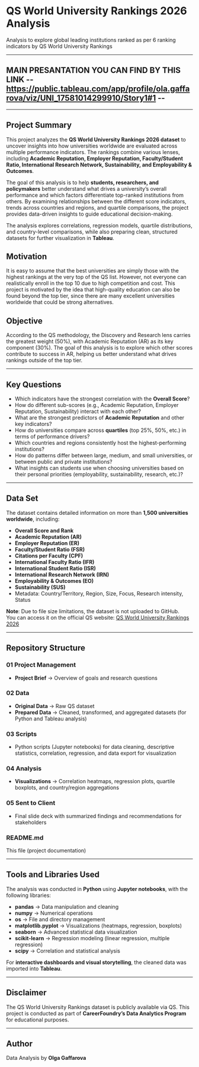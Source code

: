 # QS World University Rankings 2026 Analysis  
Analysis to explore global leading institutions ranked as per 6 ranking indicators by QS World University Rankings

---
## MAIN PRESANTATION YOU CAN FIND BY THIS LINK -- https://public.tableau.com/app/profile/ola.gaffarova/viz/UNI_17581014299910/Story1#1 --
---

## Project Summary  
This project analyzes the **QS World University Rankings 2026 dataset** to uncover insights into how universities worldwide are evaluated across multiple performance indicators. The rankings combine various lenses, including **Academic Reputation, Employer Reputation, Faculty/Student Ratio, International Research Network, Sustainability, and Employability & Outcomes**.  

The goal of this analysis is to help **students, researchers, and policymakers** better understand what drives a university’s overall performance and which factors differentiate top-ranked institutions from others. By examining relationships between the different score indicators, trends across countries and regions, and quartile comparisons, the project provides data-driven insights to guide educational decision-making.  

The analysis explores correlations, regression models, quartile distributions, and country-level comparisons, while also preparing clean, structured datasets for further visualization in **Tableau**.  

## Motivation
It is easy to assume that the best universities are simply those with the highest rankings at the very top of the QS list.
However, not everyone can realistically enroll in the top 10 due to high competition and cost. This project is motivated by the idea that high-quality education can also be found beyond the top tier, since there are many excellent universities worldwide that could be strong alternatives.

## Objective
According to the QS methodology, the Discovery and Research lens carries the greatest weight (50%), with Academic Reputation (AR) as its key component (30%).
The goal of this analysis is to explore which other scores contribute to success in AR, helping us better understand what drives rankings outside of the top tier.

---

## Key Questions  
- Which indicators have the strongest correlation with the **Overall Score**?  
- How do different sub-scores (e.g., Academic Reputation, Employer Reputation, Sustainability) interact with each other?  
- What are the strongest predictors of **Academic Reputation** and other key indicators?  
- How do universities compare across **quartiles** (top 25%, 50%, etc.) in terms of performance drivers?  
- Which countries and regions consistently host the highest-performing institutions?  
- How do patterns differ between large, medium, and small universities, or between public and private institutions?  
- What insights can students use when choosing universities based on their personal priorities (employability, sustainability, research, etc.)?  

---

## Data Set  
The dataset contains detailed information on more than **1,500 universities worldwide**, including:  
- **Overall Score and Rank**  
- **Academic Reputation (AR)**  
- **Employer Reputation (ER)**  
- **Faculty/Student Ratio (FSR)**  
- **Citations per Faculty (CPF)**  
- **International Faculty Ratio (IFR)**  
- **International Student Ratio (ISR)**  
- **International Research Network (IRN)**  
- **Employability & Outcomes (EO)**  
- **Sustainability (SUS)**  
- Metadata: Country/Territory, Region, Size, Focus, Research intensity, Status  

**Note**: Due to file size limitations, the dataset is not uploaded to GitHub.  
You can access it on the official QS website: [QS World University Rankings 2026](https://www.topuniversities.com/world-university-rankings)  

---

## Repository Structure  

### 01 Project Management  
- **Project Brief** → Overview of goals and research questions  

### 02 Data  
- **Original Data** → Raw QS dataset  
- **Prepared Data** → Cleaned, transformed, and aggregated datasets (for Python and Tableau analysis)  

### 03 Scripts  
- Python scripts (Jupyter notebooks) for data cleaning, descriptive statistics, correlation, regression, and data export for visualization  

### 04 Analysis  
- **Visualizations** → Correlation heatmaps, regression plots, quartile boxplots, and country/region aggregations  

### 05 Sent to Client  
- Final slide deck with summarized findings and recommendations for stakeholders  

### README.md  
This file (project documentation)  

---

## Tools and Libraries Used  
The analysis was conducted in **Python** using **Jupyter notebooks**, with the following libraries:  

- **pandas** → Data manipulation and cleaning  
- **numpy** → Numerical operations  
- **os** → File and directory management  
- **matplotlib.pyplot** → Visualizations (heatmaps, regression, boxplots)  
- **seaborn** → Advanced statistical data visualization  
- **scikit-learn** → Regression modeling (linear regression, multiple regression)  
- **scipy** → Correlation and statistical analysis  

For **interactive dashboards and visual storytelling**, the cleaned data was imported into **Tableau**.  

---

## Disclaimer  
The QS World University Rankings dataset is publicly available via QS. This project is conducted as part of **CareerFoundry’s Data Analytics Program** for educational purposes.  

---

## Author  
Data Analysis by **Olga Gaffarova**  
